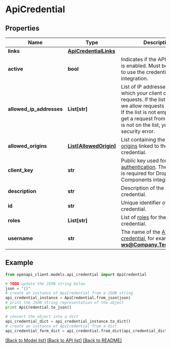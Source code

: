 # ApiCredential


## Properties
Name | Type | Description | Notes
------------ | ------------- | ------------- | -------------
**links** | [**ApiCredentialLinks**](ApiCredentialLinks.md) |  | [optional] 
**active** | **bool** | Indicates if the API credential is enabled. Must be set to **true** to use the credential in your integration. | 
**allowed_ip_addresses** | **List[str]** | List of IP addresses from which your client can make requests.  If the list is empty, we allow requests from any IP. If the list is not empty and we get a request from an IP which is not on the list, you get a security error. | 
**allowed_origins** | [**List[AllowedOrigin]**](AllowedOrigin.md) | List containing the [allowed origins](https://docs.adyen.com/development-resources/client-side-authentication#allowed-origins) linked to the API credential. | [optional] 
**client_key** | **str** | Public key used for [client-side authentication](https://docs.adyen.com/development-resources/client-side-authentication). The client key is required for Drop-in and Components integrations. | 
**description** | **str** | Description of the API credential. | [optional] 
**id** | **str** | Unique identifier of the API credential. | 
**roles** | **List[str]** | List of [roles](https://docs.adyen.com/development-resources/api-credentials#roles-1) for the API credential. | 
**username** | **str** | The name of the [API credential](https://docs.adyen.com/development-resources/api-credentials), for example **ws@Company.TestCompany**. | 

## Example

```python
from openapi_client.models.api_credential import ApiCredential

# TODO update the JSON string below
json = "{}"
# create an instance of ApiCredential from a JSON string
api_credential_instance = ApiCredential.from_json(json)
# print the JSON string representation of the object
print ApiCredential.to_json()

# convert the object into a dict
api_credential_dict = api_credential_instance.to_dict()
# create an instance of ApiCredential from a dict
api_credential_form_dict = api_credential.from_dict(api_credential_dict)
```
[[Back to Model list]](../README.md#documentation-for-models) [[Back to API list]](../README.md#documentation-for-api-endpoints) [[Back to README]](../README.md)


